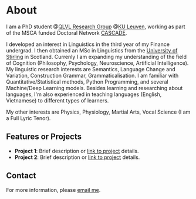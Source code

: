 # About

I am a PhD student @[QLVL Research Group](https://www.arts.kuleuven.be/ling/qlvl) @[KU Leuven](https://www.kuleuven.be/kuleuven), working as part of the MSCA funded Doctoral Network [CASCADE](https://www.horizoncascade.net/).

I developed an interest in Linguistics in the third year of my Finance undergrad. I then obtained an MSc in Linguistics from the [University of Stirling](https://www.stir.ac.uk/) in Scotland. Currenly I am expanding my understanding of the field of Cognition (Philosophy, Psychology, Neuroscience, Artificial Intelligence). My linguistic research interests are Semantics, Language Change and Variation, Construction Grammar, Grammaticalisation. I am familiar with Quantitative/Statistical methods, Python Programming, and several Machine/Deep Learning models. Besides learning and researching about languages, I'm also experienced in teaching languages (English, Vietnamese) to different types of learners.

My other interests are Physics, Physiology, Martial Arts, Vocal Science (I am a Full Lyric Tenor).
## Features or Projects

- **Project 1**: Brief description or [link to project](#) details.
- **Project 2**: Brief description or [link to project](#) details.

## Contact

For more information, please [email me](mailto:your-email@example.com).
